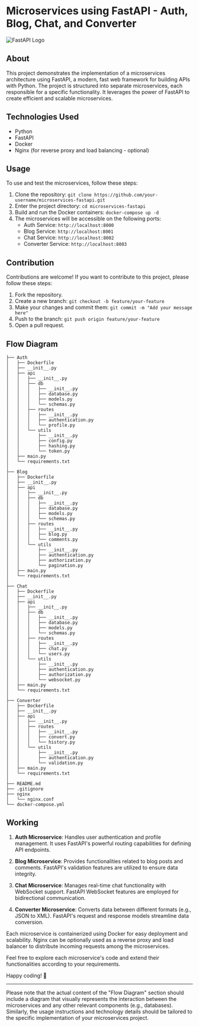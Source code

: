 # Microservices using FastAPI - Auth, Blog, Chat, and Converter

![FastAPI Logo](https://fastapi.tiangolo.com/img/logo-margin/logo-teal.png)

## About

This project demonstrates the implementation of a microservices architecture using FastAPI, a modern, fast web framework for building APIs with Python. The project is structured into separate microservices, each responsible for a specific functionality. It leverages the power of FastAPI to create efficient and scalable microservices.

## Technologies Used

- Python
- FastAPI
- Docker
- Nginx (for reverse proxy and load balancing - optional)

## Usage

To use and test the microservices, follow these steps:

1. Clone the repository: `git clone https://github.com/your-username/microservices-fastapi.git`
2. Enter the project directory: `cd microservices-fastapi`
3. Build and run the Docker containers: `docker-compose up -d`
4. The microservices will be accessible on the following ports:
   - Auth Service: `http://localhost:8000`
   - Blog Service: `http://localhost:8001`
   - Chat Service: `http://localhost:8002`
   - Converter Service: `http://localhost:8003`

## Contribution

Contributions are welcome! If you want to contribute to this project, please follow these steps:

1. Fork the repository.
2. Create a new branch: `git checkout -b feature/your-feature`
3. Make your changes and commit them: `git commit -m "Add your message here"`
4. Push to the branch: `git push origin feature/your-feature`
5. Open a pull request.

## Flow Diagram
```
├── Auth
│   ├── Dockerfile
│   ├── __init__.py
│   ├── api
│   │   ├── __init__.py
│   │   ├── db
│   │   │   ├── __init__.py
│   │   │   ├── database.py
│   │   │   ├── models.py
│   │   │   └── schemas.py
│   │   ├── routes
│   │   │   ├── __init__.py
│   │   │   ├── authentication.py
│   │   │   └── profile.py
│   │   └── utils
│   │       ├── __init__.py
│   │       ├── config.py
│   │       ├── hashing.py
│   │       └── token.py
│   ├── main.py
│   └── requirements.txt
│
├── Blog
│   ├── Dockerfile
│   ├── __init__.py
│   ├── api
│   │   ├── __init__.py
│   │   ├── db
│   │   │   ├── __init__.py
│   │   │   ├── database.py
│   │   │   ├── models.py
│   │   │   └── schemas.py
│   │   ├── routes
│   │   │   ├── __init__.py
│   │   │   ├── blog.py
│   │   │   └── comments.py
│   │   └── utils
│   │       ├── __init__.py
│   │       ├── authentication.py
│   │       ├── authorization.py
│   │       └── pagination.py
│   ├── main.py
│   └── requirements.txt
│
├── Chat
│   ├── Dockerfile
│   ├── __init__.py
│   ├── api
│   │   ├── __init__.py
│   │   ├── db
│   │   │   ├── __init__.py
│   │   │   ├── database.py
│   │   │   ├── models.py
│   │   │   └── schemas.py
│   │   ├── routes
│   │   │   ├── __init__.py
│   │   │   ├── chat.py
│   │   │   └── users.py
│   │   └── utils
│   │       ├── __init__.py
│   │       ├── authentication.py
│   │       ├── authorization.py
│   │       └── websocket.py
│   ├── main.py
│   └── requirements.txt
│
├── Converter
│   ├── Dockerfile
│   ├── __init__.py
│   ├── api
│   │   ├── __init__.py
│   │   ├── routes
│   │   │   ├── __init__.py
│   │   │   ├── convert.py
│   │   │   └── history.py
│   │   └── utils
│   │       ├── __init__.py
│   │       ├── authentication.py
│   │       └── validation.py
│   ├── main.py
│   └── requirements.txt
│
├── README.md
├── .gitignore
├── nginx
│   └── nginx.conf
└── docker-compose.yml

```

## Working

1. **Auth Microservice**: Handles user authentication and profile management. It uses FastAPI's powerful routing capabilities for defining API endpoints.

2. **Blog Microservice**: Provides functionalities related to blog posts and comments. FastAPI's validation features are utilized to ensure data integrity.

3. **Chat Microservice**: Manages real-time chat functionality with WebSocket support. FastAPI WebSocket features are employed for bidirectional communication.

4. **Converter Microservice**: Converts data between different formats (e.g., JSON to XML). FastAPI's request and response models streamline data conversion.

Each microservice is containerized using Docker for easy deployment and scalability. Nginx can be optionally used as a reverse proxy and load balancer to distribute incoming requests among the microservices.

Feel free to explore each microservice's code and extend their functionalities according to your requirements.

Happy coding! 🚀

---

Please note that the actual content of the "Flow Diagram" section should include a diagram that visually represents the interaction between the microservices and any other relevant components (e.g., databases). Similarly, the usage instructions and technology details should be tailored to the specific implementation of your microservices project.